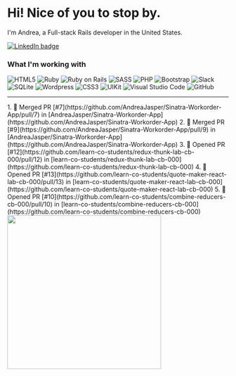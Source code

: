 # Hi! Nice of you to stop by.

I'm Andrea, a Full-stack Rails developer in the United States.

<a href="https://linkedin.com/in/andrea-jasper" target="blank"><img align="center" src="https://img.shields.io/badge/LinkedIn-0077B5?style=for-the-badge&logo=linkedin&logoColor=white" alt="LinkedIn badge" /></a>

### What I'm working with
<img alt="HTML5" src="https://img.shields.io/badge/-HTML5-E34F26?style=flat-square&logo=html5&logoColor=white" /> <img alt="Ruby" src="https://img.shields.io/badge/-RUBY-CC342D?style=flat-square&logo=ruby&logoColor=white" />  <img alt="Ruby on Rails" src="https://img.shields.io/badge/-RUBY_ON_RAILS-CC0000?style=flat-square&logo=ruby-on-rails&logoColor=white" /> <img alt="SASS" src="https://img.shields.io/badge/-SASS-CC6699?style=flat-square&logo=sass&logoColor=white" /> <img alt="PHP" src="https://img.shields.io/badge/-PHP-777BB4?style=flat-square&logo=php&logoColor=white" /> <img alt="Bootstrap" src="https://img.shields.io/badge/-BOOTSTRAP-7952B3?style=flat-square&logo=bootstrap&logoColor=white" /> <img alt="Slack" src="https://img.shields.io/badge/-SLACK-4A154B?style=flat-square&logo=slack&logoColor=white" /> <img alt="SQLite" src="https://img.shields.io/badge/-SQLITE-003B57?style=flat-square&logo=sqlite&logoColor=white" /> <img alt="Wordpress" src="https://img.shields.io/badge/-WORDPRESS-21759B?style=flat-square&logo=wordpress&logoColor=white" /> <img alt="CSS3" src="https://img.shields.io/badge/-CSS3-1572B6?style=flat-square&logo=css3&logoColor=white" /> <img alt="UIKit" src="https://img.shields.io/badge/-UIKIT-2396F3?style=flat-square&logo=uikit&logoColor=white" />
<img alt="Visual Studio Code" src="https://img.shields.io/badge/-VISUAL_STUDIO_CODE-2396F3?style=flat-square&logo=visual-studio-code&logoColor=white" /> <img alt="GitHub" src="https://img.shields.io/badge/-GITHUB-181717?style=flat-square&logo=github&logoColor=white" />

---

<p align=left>
  <!--<a href="https://github.com/andreajasper/github-readme-stats" title="Go to Source">-->
    <!--START_SECTION:activity-->
1. 🎉 Merged PR [#7](https://github.com/AndreaJasper/Sinatra-Workorder-App/pull/7) in [AndreaJasper/Sinatra-Workorder-App](https://github.com/AndreaJasper/Sinatra-Workorder-App)
2. 🎉 Merged PR [#9](https://github.com/AndreaJasper/Sinatra-Workorder-App/pull/9) in [AndreaJasper/Sinatra-Workorder-App](https://github.com/AndreaJasper/Sinatra-Workorder-App)
3. 💪 Opened PR [#12](https://github.com/learn-co-students/redux-thunk-lab-cb-000/pull/12) in [learn-co-students/redux-thunk-lab-cb-000](https://github.com/learn-co-students/redux-thunk-lab-cb-000)
4. 💪 Opened PR [#13](https://github.com/learn-co-students/quote-maker-react-lab-cb-000/pull/13) in [learn-co-students/quote-maker-react-lab-cb-000](https://github.com/learn-co-students/quote-maker-react-lab-cb-000)
5. 💪 Opened PR [#10](https://github.com/learn-co-students/combine-reducers-cb-000/pull/10) in [learn-co-students/combine-reducers-cb-000](https://github.com/learn-co-students/combine-reducers-cb-000)
<!--END_SECTION:activity-->
    <img width="350" align="center" src="https://github-readme-stats.vercel.app/api?username=andreajasper&show_icons=true&theme=vision-friendly-dark">
  </a>
</p>
